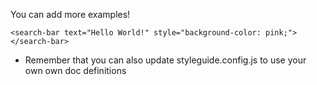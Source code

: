 You can add more examples!

    <search-bar text="Hello World!" style="background-color: pink;"></search-bar>

* Remember that you can also update styleguide.config.js to use your own
own doc definitions

